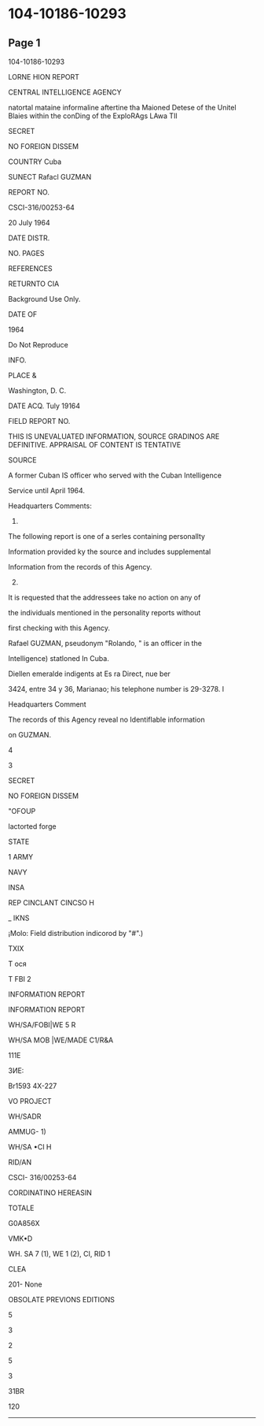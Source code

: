 # 104-10186-10293

## Page 1

104-10186-10293

LORNE HION REPORT

CENTRAL INTELLIGENCE AGENCY

natortal mataine informaline aftertine tha Maioned Detese of the Unitel Blaies within the conDing of the ExploRAgs LAwa TIl

SECRET

NO FOREIGN DISSEM

COUNTRY Cuba

SUNECT Rafacl GUZMAN

REPORT NO.

CSCI-316/00253-64

20 July 1964

DATE DISTR.

NO. PAGES

REFERENCES

RETURNTO CIA

Background Use Only.

DATE OF

1964

Do Not Reproduce

INFO.

PLACE &

Washington, D. C.

DATE ACQ. Tuly 19164

FIELD REPORT NO.

THIS IS UNEVALUATED INFORMATION, SOURCE GRADINOS ARE DEFINITIVE. APPRAISAL OF CONTENT IS TENTATIVE

SOURCE

A former Cuban IS officer who served with the Cuban Intelligence

Service until April 1964.

Headquarters Comments:

1.

The following report is one of a serles containing personallty

Information provided ky the source and includes supplemental

Information from the records of this Agency.

2.

It is requested that the addressees take no action on any of

the individuals mentioned in the personality reports without

first checking with this Agency.

Rafael GUZMAN, pseudonym "Rolando, " is an officer in the

Intelligence) statloned In Cuba.

Diellen emeralde indigents at Es ra Direct, nue ber

3424, entre 34 y 36, Marianao; his telephone number is 29-3278. l

Headquarters Comment

The records of this Agency reveal no Identiflable information

on GUZMAN.

4

3

SECRET

NO FOREIGN DISSEM

"OFOUP

lactorted forge

STATE

1 ARMY

NAVY

INSA

REP CINCLANT CINCSO H

_ IKNS

¡Molo: Field distribution indicorod by "#".)

TXIX

T ося

T FBI 2

INFORMATION REPORT

INFORMATION REPORT

WH/SA/FOBI|WE 5 R

WH/SA MOB |WE/MADE C1/R&A

111E

ЗИЕ:

Br1593 4X-227

VO PROJECT

WH/SADR

AMMUG- 1)

WH/SA •CI H

RID/AN

CSCI- 316/00253-64

CORDINATINO HEREASIN

TOTALE

G0A856X

VMK•D

WH. SA 7 (1), WE 1 (2), CI, RID 1

CLEA

201- None

OBSOLATE PREVIONS EDITIONS

5

3

2

5

3

31BR

120

---

